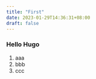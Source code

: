 ```yaml
---
title: "First"
date: 2023-01-29T14:36:31+08:00
draft: false
---
```


### Hello Hugo

 1. aaa
 1. bbb
 1. ccc
